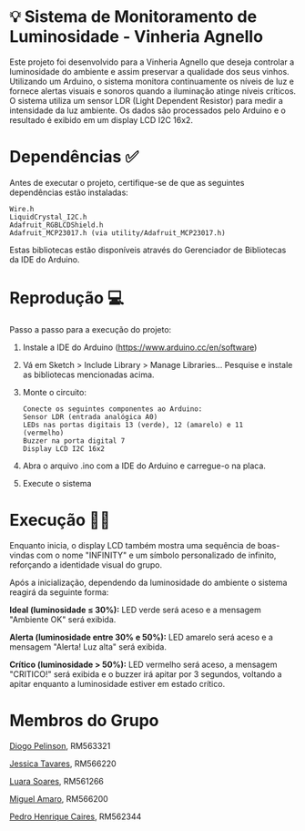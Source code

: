 
# 💡 Sistema de Monitoramento de Luminosidade - Vinheria Agnello

Este projeto foi desenvolvido para a Vinheria Agnello que deseja controlar a luminosidade do ambiente e assim preservar a qualidade dos seus vinhos. Utilizando um Arduino, o sistema monitora continuamente os níveis de luz e fornece alertas visuais e sonoros quando a iluminação atinge níveis críticos.
O sistema utiliza um sensor LDR (Light Dependent Resistor) para medir a intensidade da luz ambiente. Os dados são processados pelo Arduino e o resultado é exibido em um display LCD I2C 16x2. 

# Dependências ✅
Antes de executar o projeto, certifique-se de que as seguintes dependências estão instaladas:

    Wire.h
    LiquidCrystal_I2C.h
    Adafruit_RGBLCDShield.h
    Adafruit_MCP23017.h (via utility/Adafruit_MCP23017.h)
Estas bibliotecas estão disponíveis através do Gerenciador de Bibliotecas da IDE do Arduino.

# Reprodução 💻
Passo a passo para a execução do projeto:

 1. Instale a IDE do Arduino (https://www.arduino.cc/en/software)
 2. Vá em Sketch > Include Library > Manage Libraries... Pesquise e
    instale as bibliotecas mencionadas acima.
 3. Monte o circuito:
    
	    Conecte os seguintes componentes ao Arduino: 
	    Sensor LDR (entrada analógica A0) 
	    LEDs nas portas digitais 13 (verde), 12 (amarelo) e 11
	    (vermelho) 
	    Buzzer na porta digital 7 
	    Display LCD I2C 16x2
  
    
4. Abra o arquivo .ino com a IDE do Arduino e carregue-o na placa.
    
5. Execute o sistema

# Execução 🧑‍💻
Enquanto inicia, o display LCD também mostra uma sequência de boas-vindas com o nome "INFINITY" e um símbolo personalizado de infinito, reforçando a identidade visual do grupo.

Após a inicialização, dependendo da luminosidade do ambiente o sistema reagirá da seguinte forma:

**Ideal (luminosidade ≤ 30%):** LED verde será aceso e a mensagem "Ambiente OK" será exibida.

**Alerta (luminosidade entre 30% e 50%):** LED amarelo será aceso e a mensagem "Alerta! Luz alta" será exibida.

**Crítico (luminosidade > 50%):** LED vermelho será aceso, a mensagem "CRITICO!" será exibida e o buzzer irá apitar por 3 segundos, voltando a apitar enquanto a luminosidade estiver em estado crítico.

# Membros do Grupo 
[Diogo Pelinson](https://github.com/diogopelinson), RM563321

[Jessica Tavares](https://github.com/jessicavitoriatavares), RM566220

[Luara Soares](https://github.com/luafs1405), RM561266

[Miguel Amaro](https://github.com/Maldak123), RM566200

[Pedro Henrique Caires](https://github.com/Pedro-Caires), RM562344
